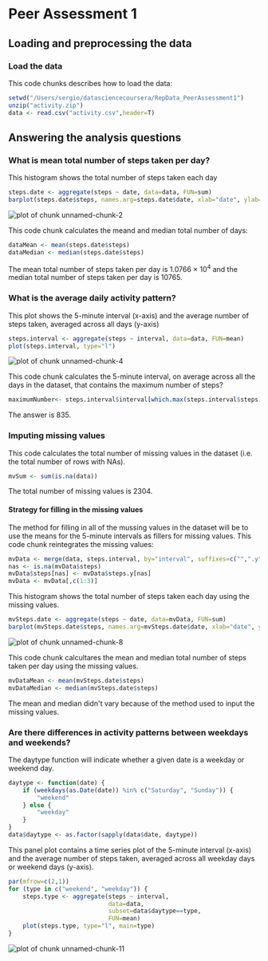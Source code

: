Peer Assessment 1
=================

## Loading and preprocessing the data
### Load the  data

This code chunks describes how to load the data:

```r
setwd("/Users/sergio/datasciencecoursera/RepData_PeerAssessment1")
unzip("activity.zip")
data <- read.csv("activity.csv",header=T)
```


## Answering the analysis questions

### What is mean total number of steps taken per day?
This histogram shows the total number of steps taken each day

```r
steps.date <- aggregate(steps ~ date, data=data, FUN=sum)
barplot(steps.date$steps, names.arg=steps.date$date, xlab="date", ylab="steps", main="Total number of steps per day")
```

![plot of chunk unnamed-chunk-2](figure/unnamed-chunk-2.png) 

This code chunk calculates the meand and median total number of days:

```r
dataMean <- mean(steps.date$steps)
dataMedian <- median(steps.date$steps)
```

The mean total number of steps taken per day is 1.0766 &times; 10<sup>4</sup> and the median total number of steps taken per day is 10765.

### What is the average daily activity pattern?
This plot shows the 5-minute interval (x-axis) and the average number of steps taken, averaged across all days (y-axis)


```r
steps.interval <- aggregate(steps ~ interval, data=data, FUN=mean)
plot(steps.interval, type="l")
```

![plot of chunk unnamed-chunk-4](figure/unnamed-chunk-4.png) 

This code chunk calculates the 5-minute interval, on average across all the days in the dataset, that contains the maximum number of steps?


```r
maximumNumber<- steps.interval$interval[which.max(steps.interval$steps)]
```

The answer is 835.

### Imputing missing values
This code calculates the total number of missing values in the dataset (i.e. the total number of rows with NAs).

```r
mvSum <- sum(is.na(data))
```
The total number of missing values is 2304.

#### Strategy for filling in the missing values
The method for filling in all of the mussing values in the dataset will be to use the means for the 5-minute intervals as fillers for missing values.
This code chunk reintegrates the missing values:

```r
mvData <- merge(data, steps.interval, by="interval", suffixes=c("",".y"))
nas <- is.na(mvData$steps)
mvData$steps[nas] <- mvData$steps.y[nas]
mvData <- mvData[,c(1:3)]
```

This histogram shows the total number of steps taken each day using the missing values.


```r
mvSteps.date <- aggregate(steps ~ date, data=mvData, FUN=sum)
barplot(mvSteps.date$steps, names.arg=mvSteps.date$date, xlab="date", ylab="steps")
```

![plot of chunk unnamed-chunk-8](figure/unnamed-chunk-8.png) 

This code chunk calcultares the mean and median total number of steps taken per day using the missing values.

```r
mvDataMean <- mean(mvSteps.date$steps)
mvDataMedian <- median(mvSteps.date$steps)
```

The mean and median didn't vary because of the method used to input the missing values.

### Are there differences in activity patterns between weekdays and weekends?

The daytype function will indicate whether a given date is a weekday or weekend day.


```r
daytype <- function(date) {
    if (weekdays(as.Date(date)) %in% c("Saturday", "Sunday")) {
        "weekend"
    } else {
        "weekday"
    }
}
data$daytype <- as.factor(sapply(data$date, daytype))
```

This panel plot contains a time series plot of the 5-minute interval (x-axis) and the average number of steps taken, averaged across all weekday days or weekend days (y-axis).


```r
par(mfrow=c(2,1))
for (type in c("weekend", "weekday")) {
    steps.type <- aggregate(steps ~ interval,
                            data=data,
                            subset=data$daytype==type,
                            FUN=mean)
    plot(steps.type, type="l", main=type)
}
```

![plot of chunk unnamed-chunk-11](figure/unnamed-chunk-11.png) 
